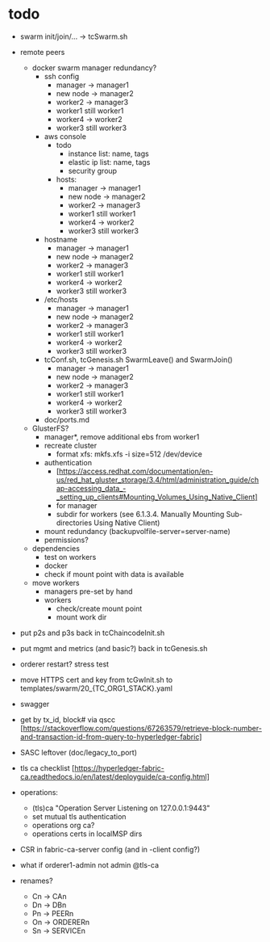 # todo

* swarm init/join/... -> tcSwarm.sh
* remote peers
  * docker swarm manager redundancy?
    * ssh config
      * manager -> manager1
      * new node -> manager2
      * worker2 -> manager3
      * worker1 still worker1
      * worker4 -> worker2
      * worker3 still worker3
    * aws console
      * todo
        * instance list: name, tags
        * elastic ip list: name, tags
        * security group
      * hosts:
        * manager -> manager1
        * new node -> manager2
        * worker2 -> manager3
        * worker1 still worker1
        * worker4 -> worker2
        * worker3 still worker3
    * hostname
      * manager -> manager1
      * new node -> manager2
      * worker2 -> manager3
      * worker1 still worker1
      * worker4 -> worker2
      * worker3 still worker3
    * /etc/hosts
      * manager -> manager1
      * new node -> manager2
      * worker2 -> manager3
      * worker1 still worker1
      * worker4 -> worker2
      * worker3 still worker3
    * tcConf.sh, tcGenesis.sh SwarmLeave() and SwarmJoin()
      * manager -> manager1
      * new node -> manager2
      * worker2 -> manager3
      * worker1 still worker1
      * worker4 -> worker2
      * worker3 still worker3
    * doc/ports.md
  * GlusterFS?
    * manager*, remove additional ebs from worker1
    * recreate cluster
      * format xfs: mkfs.xfs -i size=512 /dev/device
    * authentication
      * [https://access.redhat.com/documentation/en-us/red_hat_gluster_storage/3.4/html/administration_guide/chap-accessing_data_-_setting_up_clients#Mounting_Volumes_Using_Native_Client]
      * for manager
      * subdir for workers (see 6.1.3.4. Manually Mounting Sub-directories Using Native Client)
    * mount redundancy (backupvolfile-server=server-name)
    * permissions?
  * dependencies
    * test on workers
    * docker
    * check if mount point with data is available
  * move workers
    * managers pre-set by hand
    * workers
      * check/create mount point
      * mount work dir
* put p2s and p3s back in tcChaincodeInit.sh
* put mgmt and metrics (and basic?) back in tcGenesis.sh
* orderer restart? stress test
* move HTTPS cert and key from tcGwInit.sh to templates/swarm/20_{TC_ORG1_STACK}.yaml

* swagger
* get by tx_id, block# via qscc [https://stackoverflow.com/questions/67263579/retrieve-block-number-and-transaction-id-from-query-to-hyperledger-fabric]
* SASC leftover (doc/legacy_to_port)
* tls ca checklist [https://hyperledger-fabric-ca.readthedocs.io/en/latest/deployguide/ca-config.html]
* operations:
  * (tls)ca "Operation Server Listening on 127.0.0.1:9443"
  * set mutual tls authentication
  * operations org ca?
  * operations certs in localMSP dirs
* CSR in fabric-ca-server config (and in -client config?)
* what if orderer1-admin not admin @tls-ca
* renames?
  * Cn -> CAn
  * Dn -> DBn
  * Pn -> PEERn
  * On -> ORDERERn
  * Sn -> SERVICEn
